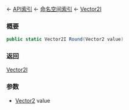 ← [API索引](Api-Index) ← [命名空间索引](Namespace-Index) ← [Vector2I](VRageMath.Vector2I)

### 概要

```csharp
public static Vector2I Round(Vector2 value)
```

### 返回

[Vector2I](VRageMath.Vector2I)

### 参数

* [Vector2](VRageMath.Vector2) value
